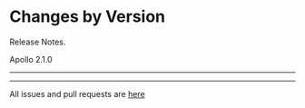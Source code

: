 Changes by Version
==================
Release Notes.

Apollo 2.1.0

------------------

------------------
All issues and pull requests are [here](https://github.com/apolloconfig/apollo/milestone/11?closed=1)
